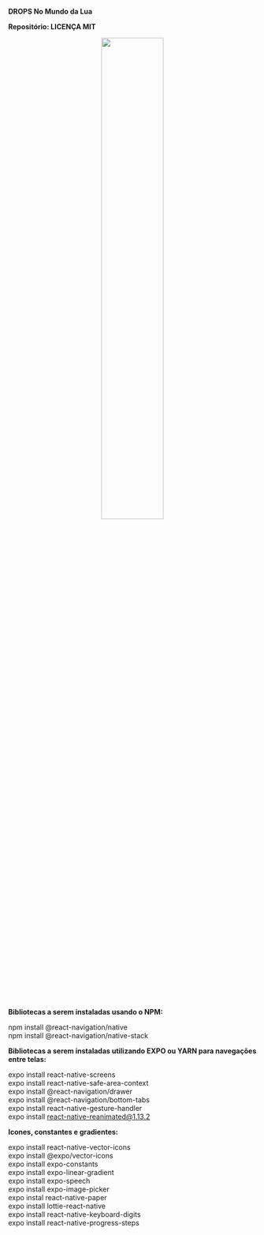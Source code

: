 <b>DROPS No Mundo da Lua </b><br/> 

**Repositório: LICENÇA MIT** 
<div align='center' >
<img src="https://user-images.githubusercontent.com/104105849/168904658-739d4196-7234-4f6c-a0f7-b727dc141866.png" style="width: 50%"/> 
</div>


**Bibliotecas a serem instaladas usando o NPM:**

npm install @react-navigation/native <br/> 
npm install @react-navigation/native-stack <br/> 

**Bibliotecas a serem instaladas utilizando EXPO ou YARN para navegações entre telas:** 

expo install react-native-screens <br/> 
expo install react-native-safe-area-context <br/> 
expo install @react-navigation/drawer <br/> 
expo install @react-navigation/bottom-tabs <br/> 
expo install react-native-gesture-handler </br> 
expo install react-native-reanimated@1.13.2 </br> 

**Icones, constantes e gradientes:** 

expo install react-native-vector-icons <br/> 
expo install @expo/vector-icons <br/> 
expo install expo-constants <br/> 
expo install expo-linear-gradient <br/> 
expo install expo-speech <br/> 
expo install expo-image-picker </br> 
expo instal react-native-paper </br> 
expo install lottie-react-native </br> 
expo install react-native-keyboard-digits </br> 
expo install react-native-progress-steps </br> 
